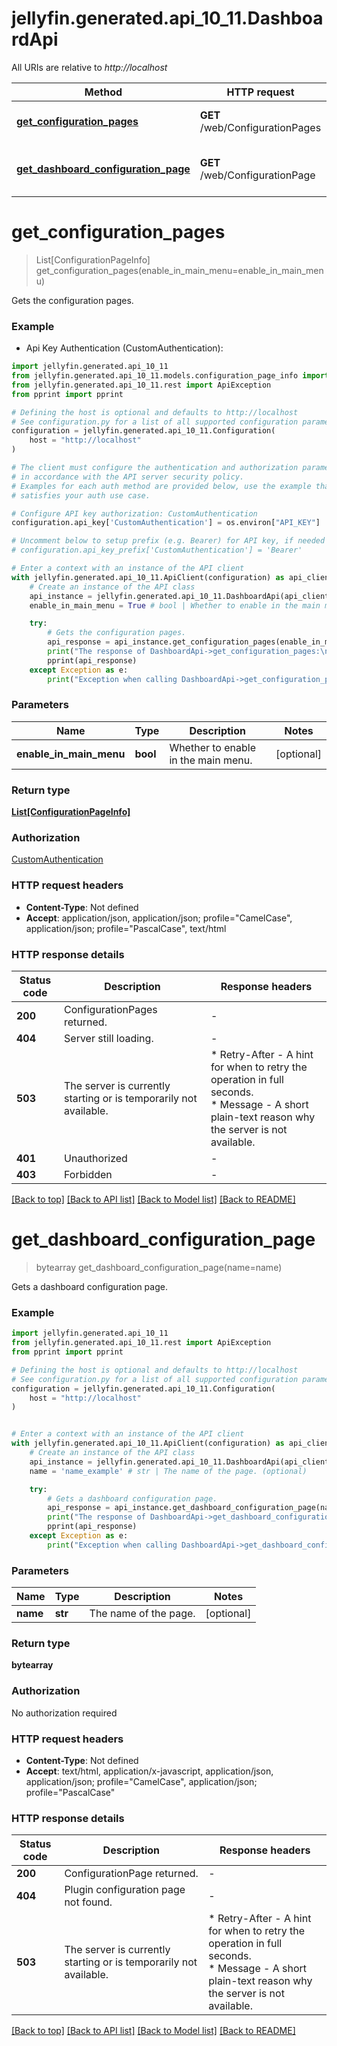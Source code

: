 # jellyfin.generated.api_10_11.DashboardApi

All URIs are relative to *http://localhost*

Method | HTTP request | Description
------------- | ------------- | -------------
[**get_configuration_pages**](DashboardApi.md#get_configuration_pages) | **GET** /web/ConfigurationPages | Gets the configuration pages.
[**get_dashboard_configuration_page**](DashboardApi.md#get_dashboard_configuration_page) | **GET** /web/ConfigurationPage | Gets a dashboard configuration page.


# **get_configuration_pages**
> List[ConfigurationPageInfo] get_configuration_pages(enable_in_main_menu=enable_in_main_menu)

Gets the configuration pages.

### Example

* Api Key Authentication (CustomAuthentication):

```python
import jellyfin.generated.api_10_11
from jellyfin.generated.api_10_11.models.configuration_page_info import ConfigurationPageInfo
from jellyfin.generated.api_10_11.rest import ApiException
from pprint import pprint

# Defining the host is optional and defaults to http://localhost
# See configuration.py for a list of all supported configuration parameters.
configuration = jellyfin.generated.api_10_11.Configuration(
    host = "http://localhost"
)

# The client must configure the authentication and authorization parameters
# in accordance with the API server security policy.
# Examples for each auth method are provided below, use the example that
# satisfies your auth use case.

# Configure API key authorization: CustomAuthentication
configuration.api_key['CustomAuthentication'] = os.environ["API_KEY"]

# Uncomment below to setup prefix (e.g. Bearer) for API key, if needed
# configuration.api_key_prefix['CustomAuthentication'] = 'Bearer'

# Enter a context with an instance of the API client
with jellyfin.generated.api_10_11.ApiClient(configuration) as api_client:
    # Create an instance of the API class
    api_instance = jellyfin.generated.api_10_11.DashboardApi(api_client)
    enable_in_main_menu = True # bool | Whether to enable in the main menu. (optional)

    try:
        # Gets the configuration pages.
        api_response = api_instance.get_configuration_pages(enable_in_main_menu=enable_in_main_menu)
        print("The response of DashboardApi->get_configuration_pages:\n")
        pprint(api_response)
    except Exception as e:
        print("Exception when calling DashboardApi->get_configuration_pages: %s\n" % e)
```



### Parameters


Name | Type | Description  | Notes
------------- | ------------- | ------------- | -------------
 **enable_in_main_menu** | **bool**| Whether to enable in the main menu. | [optional] 

### Return type

[**List[ConfigurationPageInfo]**](ConfigurationPageInfo.md)

### Authorization

[CustomAuthentication](../README.md#CustomAuthentication)

### HTTP request headers

 - **Content-Type**: Not defined
 - **Accept**: application/json, application/json; profile="CamelCase", application/json; profile="PascalCase", text/html

### HTTP response details

| Status code | Description | Response headers |
|-------------|-------------|------------------|
**200** | ConfigurationPages returned. |  -  |
**404** | Server still loading. |  -  |
**503** | The server is currently starting or is temporarily not available. |  * Retry-After - A hint for when to retry the operation in full seconds. <br>  * Message - A short plain-text reason why the server is not available. <br>  |
**401** | Unauthorized |  -  |
**403** | Forbidden |  -  |

[[Back to top]](#) [[Back to API list]](../README.md#documentation-for-api-endpoints) [[Back to Model list]](../README.md#documentation-for-models) [[Back to README]](../README.md)

# **get_dashboard_configuration_page**
> bytearray get_dashboard_configuration_page(name=name)

Gets a dashboard configuration page.

### Example


```python
import jellyfin.generated.api_10_11
from jellyfin.generated.api_10_11.rest import ApiException
from pprint import pprint

# Defining the host is optional and defaults to http://localhost
# See configuration.py for a list of all supported configuration parameters.
configuration = jellyfin.generated.api_10_11.Configuration(
    host = "http://localhost"
)


# Enter a context with an instance of the API client
with jellyfin.generated.api_10_11.ApiClient(configuration) as api_client:
    # Create an instance of the API class
    api_instance = jellyfin.generated.api_10_11.DashboardApi(api_client)
    name = 'name_example' # str | The name of the page. (optional)

    try:
        # Gets a dashboard configuration page.
        api_response = api_instance.get_dashboard_configuration_page(name=name)
        print("The response of DashboardApi->get_dashboard_configuration_page:\n")
        pprint(api_response)
    except Exception as e:
        print("Exception when calling DashboardApi->get_dashboard_configuration_page: %s\n" % e)
```



### Parameters


Name | Type | Description  | Notes
------------- | ------------- | ------------- | -------------
 **name** | **str**| The name of the page. | [optional] 

### Return type

**bytearray**

### Authorization

No authorization required

### HTTP request headers

 - **Content-Type**: Not defined
 - **Accept**: text/html, application/x-javascript, application/json, application/json; profile="CamelCase", application/json; profile="PascalCase"

### HTTP response details

| Status code | Description | Response headers |
|-------------|-------------|------------------|
**200** | ConfigurationPage returned. |  -  |
**404** | Plugin configuration page not found. |  -  |
**503** | The server is currently starting or is temporarily not available. |  * Retry-After - A hint for when to retry the operation in full seconds. <br>  * Message - A short plain-text reason why the server is not available. <br>  |

[[Back to top]](#) [[Back to API list]](../README.md#documentation-for-api-endpoints) [[Back to Model list]](../README.md#documentation-for-models) [[Back to README]](../README.md)

